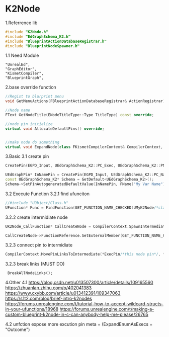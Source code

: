 # K2Node

1.Referrence lib
```c++
#include "K2Node.h"
#include "EdGraphSchema_K2.h"
#include "BlueprintActionDatabaseRegistrar.h"
#include "BlueprintNodeSpawner.h"
```

1.1 Need Module
```
"UnrealEd",
"GraphEditor",
"KismetCompiler",
"BlueprintGraph",
```

2.base override function
```c++
//Regist to blurprint menu
void GetMenuActions(FBlueprintActionDatabaseRegistrar& ActionRegistrar) const override;

//Node name
FText GetNodeTitle(ENodeTitleType::Type TitleType) const override;

//node pin initialize
virtual void AllocateDefaultPins() override;


//make node do something
virtual void ExpandNode(class FKismetCompilerContext& CompilerContext, UEdGraph* SourceGraph) override;


```

3.Basic
3.1 create pin
```c++
CreatePin(EGPD_Input, UEdGraphSchema_K2::PC_Exec, UEdGraphSchema_K2::PN_Execute);

UEdGraphPin* InNamePin = CreatePin(EGPD_Input, UEdGraphSchema_K2::PC_Name,  FName(TEXT("Var Name")/*node name*/));
const UEdGraphSchema_K2* Schema = GetDefault<UEdGraphSchema_K2>();
Schema->SetPinAutogeneratedDefaultValue(InNamePin, FName("My Var Name").ToString());
```

3.2 Execute Function
3.2.1 find ufunciton
```c++
//#include "UObject/Class.h"
UFunction* Func = FindFunction(GET_FUNCTION_NAME_CHECKED(UMyK2Node/*class*/, SayNya/*ufunction name*/));


```

3.2.2 create intermidiate node
```c++
UK2Node_CallFunction* CallCreateNode = CompilerContext.SpawnIntermediateNode<UK2Node_CallFunction>(this, SourceGraph);

CallCreateNode->FunctionReference.SetExternalMember(GET_FUNCTION_NAME_CHECKED(UMyK2Node, SayNya), UMyK2Node::StaticClass());
```

3.2.3 connect pin to intermidiate
```c++
CompilerContext.MovePinLinksToIntermediate(*ExecPin/*this node pin*/, *CallCreateNode->GetExecPin()/*ufunction pin*/)
```

3.2.3 break links (MUST DO)
```
 BreakAllNodeLinks();
```


4.Other
4.1 
https://blog.csdn.net/u013507300/article/details/109165560
https://zhuanlan.zhihu.com/p/402041383
https://www.cxybb.com/article/u013412391/109347063
https://s1t2.com/blog/brief-intro-k2nodes
https://forums.unrealengine.com/t/tutorial-how-to-accept-wildcard-structs-in-your-ufunctions/18968
https://forums.unrealengine.com/t/making-a-custom-blueprint-k2node-in-c-can-anybody-help-me-please/26765

4.2 unfction expose more excution pin
meta = (ExpandEnumAsExecs = "Outcome")